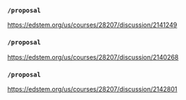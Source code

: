 ### `/proposal`
https://edstem.org/us/courses/28207/discussion/2141249
### `/proposal`
https://edstem.org/us/courses/28207/discussion/2140268
### `/proposal`
https://edstem.org/us/courses/28207/discussion/2142801
